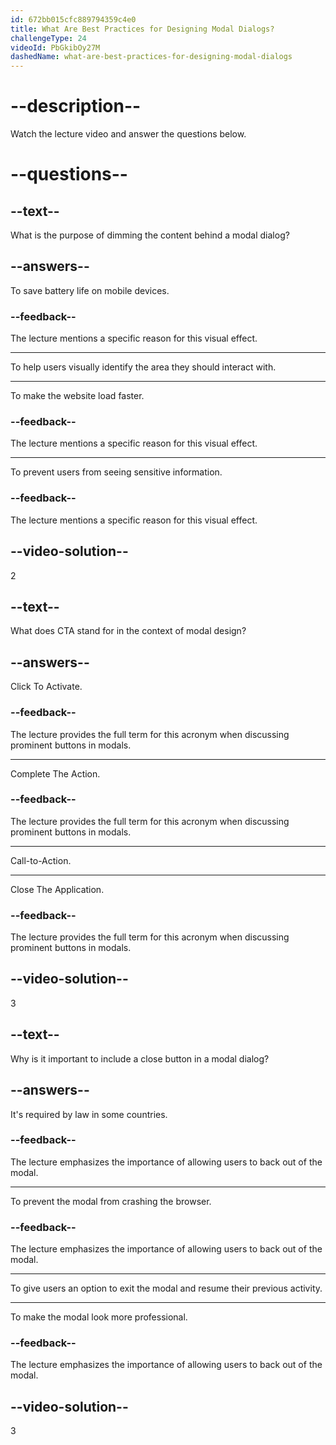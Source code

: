 ```yaml
---
id: 672bb015cfc889794359c4e0
title: What Are Best Practices for Designing Modal Dialogs?
challengeType: 24
videoId: PbGkibOy27M
dashedName: what-are-best-practices-for-designing-modal-dialogs
---
```


# --description--

Watch the lecture video and answer the questions below.

# --questions--

## --text--

What is the purpose of dimming the content behind a modal dialog?

## --answers--

To save battery life on mobile devices.

### --feedback--

The lecture mentions a specific reason for this visual effect.

---

To help users visually identify the area they should interact with.

---

To make the website load faster.

### --feedback--

The lecture mentions a specific reason for this visual effect.

---

To prevent users from seeing sensitive information.

### --feedback--

The lecture mentions a specific reason for this visual effect.

## --video-solution--

2

## --text--

What does CTA stand for in the context of modal design?

## --answers--

Click To Activate.

### --feedback--

The lecture provides the full term for this acronym when discussing prominent buttons in modals.

---

Complete The Action.

### --feedback--

The lecture provides the full term for this acronym when discussing prominent buttons in modals.

---

Call-to-Action.

---

Close The Application.

### --feedback--

The lecture provides the full term for this acronym when discussing prominent buttons in modals.

## --video-solution--

3

## --text--

Why is it important to include a close button in a modal dialog?

## --answers--

It's required by law in some countries.

### --feedback--

The lecture emphasizes the importance of allowing users to back out of the modal.

---

To prevent the modal from crashing the browser.

### --feedback--

The lecture emphasizes the importance of allowing users to back out of the modal.

---

To give users an option to exit the modal and resume their previous activity.

---

To make the modal look more professional.

### --feedback--

The lecture emphasizes the importance of allowing users to back out of the modal.

## --video-solution--

3
